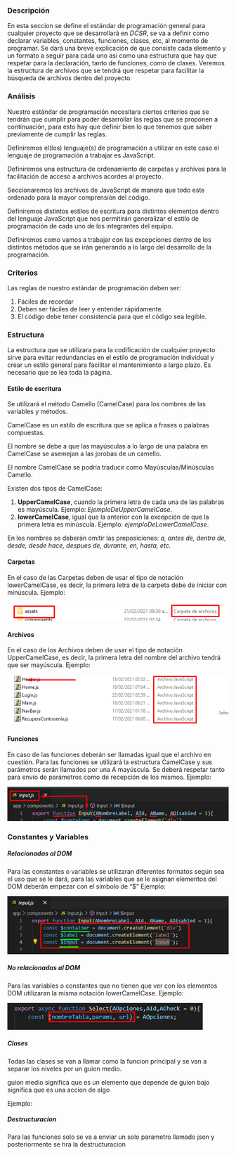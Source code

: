 ### Descripción
En esta seccion se define el estándar de programación general para cualquier proyecto que se desarrollará en *DCSR*, se va a definir como declarar variables, constantes, funciones, clases, etc, al momento de programar. Se dará una breve explicación de que consiste cada elemento y un formato a seguir para cada uno así como una estructura que hay que respetar para la declaración, tanto de funciones, como de clases. Veremos la estructura de archivos que se tendrá que respetar para facilitar la búsqueda de archivos dentro del proyecto.

### Análisis
Nuestro estándar de programación necesitara ciertos criterios que se tendrán que cumplir para poder desarrollar las reglas que se proponen a continuación, para esto hay que definir bien lo que tenemos que saber previamente de cumplir las reglas.

Definiremos el(los) lenguaje(s) de programación a utilizar en este caso el lenguaje de programación a trabajar es JavaScript.

Definiremos una estructura de ordenamiento de carpetas y archivos para la facilitación de acceso a archivos acordes al proyecto.

Seccionaremos los archivos de JavaScript de manera que todo este ordenado para la mayor comprensión del código.

Definiremos distintos estilos de escritura para distintos elementos dentro del lenguaje JavaScript que nos permitirán generalizar el estilo de programación de cada uno de los integrantes del equipo.

Definiremos como vamos a trabajar con las excepciones dentro de los distintos métodos que se irán generando a lo largo del desarrollo de la programación.

### Criterios
Las reglas de nuestro estándar de programación deben ser:
1. Fáciles de recordar
2. Deben ser fáciles de leer y entender rápidamente.
3. El código debe tener consistencia para que el código sea legible.

### Estructura
La estructura que se utilizara para la codificación de cualquier proyecto sirve para evitar redundancias en el estilo de programación individual y crear un estilo general para facilitar el mantenimiento a largo plazo. Es necesario que se lea toda la página.

#### Estilo de escritura
Se utilizará el método Camello (CamelCase) para los nombres de las variables y métodos. 

CamelCase es un estilo de escritura que se aplica a frases o palabras compuestas. 

El nombre se debe a que las mayúsculas a lo largo de una palabra en CamelCase se asemejan a las jorobas de un camello. 

El nombre CamelCase se podría traducir como Mayúsculas/Minúsculas Camello. 
 
Existen dos tipos de CamelCase: 
1. **UpperCamelCase**, cuando la primera letra de cada una de las palabras es mayúscula. Ejemplo: *EjemploDeUpperCamelCase*. 
2. **lowerCamelCase**, igual que la anterior con la excepción de que la primera letra es minúscula. Ejemplo: *ejemploDeLowerCamelCase*. 

En los nombres se deberán omitir las preposiciones: *a, antes de, dentro de, desde, desde hace, despues de, durante, en, hasta, etc.* 

#### Carpetas
En el caso de las Carpetas deben de usar el tipo de notación lowerCamelCase, es decir, la primera letra de la carpeta debe de iniciar con minúscula.
Ejemplo:

![Imagen de como se deben nombrar las carpertas](https://github.com/stribesart/Documentacion/blob/main/imagenes/ReglasCodificacion/carpetas.png?raw=true)

#### Archivos
En el caso de los Archivos deben de usar el tipo de notación UpperCamelCase, es decir, la primera letra del nombre del archivo tendrá que ser mayúscula.
Ejemplo:

![Imagen de como se deben nombrar los archivos](https://github.com/stribesart/Documentacion/blob/main/imagenes/ReglasCodificacion/archivos.png?raw=true)

#### Funciones
En caso de las funciones deberán ser llamadas igual que el archivo en cuestión. Para las funciones se utilizará la estructura CamelCase y sus parámetros serán llamados por una A mayúscula.
Se deberá respetar tanto para envío de parámetros como de recepción de los mismos.
Ejemplo: 

![Imagen de como se deben nombrar las funciones](https://github.com/stribesart/Documentacion/blob/main/imagenes/ReglasCodificacion/funciones.png?raw=true)

### Constantes y Variables
##### Relacionadas al DOM
Para las constantes o variables se utilizaran diferentes formatos según sea el uso que se le dará, para las variables que se le asignan elementos del DOM deberán empezar con el símbolo de “$”
Ejemplo:

![Imagen de como se deben nombrar las constantes o variables](https://github.com/stribesart/Documentacion/blob/main/imagenes/ReglasCodificacion/vcDOM.png?raw=true)

##### No relacionadas al DOM
Para las variables o constantes que no tienen que ver con los elementos DOM utilizaran la misma notación lowerCamelCase.
Ejemplo:

![Imagen de como se deben nombrar las constantes o variables](https://github.com/stribesart/Documentacion/blob/main/imagenes/ReglasCodificacion/vcNoDOM.png?raw=true)

##### Clases

Todas las clases se van a llamar como la funcion principal y se van a separar los niveles por un guion medio.

guion medio significa que es un elemento que depende de
guion bajo  significa que es una accion de algo

Ejemplo:


##### Destructuracion

Para las funciones solo se va a enviar un solo parametro llamado json y posteriormente se hra la destructuracion
